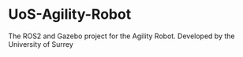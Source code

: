# UoS-Agility-Robot
The ROS2 and Gazebo project for the Agility Robot. Developed by the University of Surrey
